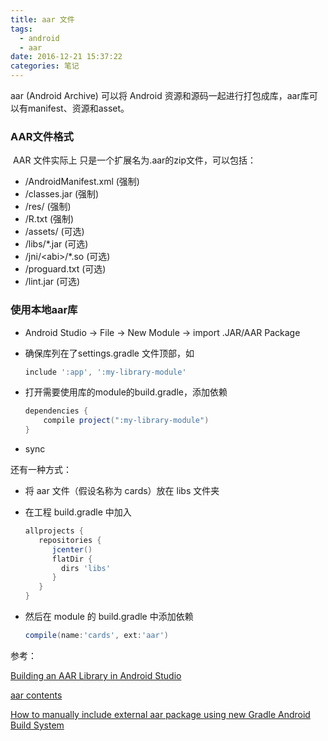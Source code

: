 ```yaml
---
title: aar 文件
tags:
  - android
  - aar
date: 2016-12-21 15:37:22
categories: 笔记
---
```


aar (Android Archive) 可以将 Android 资源和源码一起进行打包成库，aar库可以有manifest、资源和asset。



### AAR文件格式

​	AAR 文件实际上	只是一个扩展名为.aar的zip文件，可以包括：

- /AndroidManifest.xml (强制)
- /classes.jar (强制)
- /res/ (强制)
- /R.txt (强制)
- /assets/ (可选)
- /libs/*.jar (可选)
- /jni/\<abi>/*.so (可选)
- /proguard.txt (可选)
- /lint.jar (可选)



### 使用本地aar库

+ Android Studio -> File -> New Module -> import .JAR/AAR Package

+ 确保库列在了settings.gradle 文件顶部，如

  ```groovy
  include ':app', ':my-library-module'
  ```

+ 打开需要使用库的module的build.gradle，添加依赖

  ```groovy
  dependencies {
      compile project(":my-library-module")
  }
  ```

+ sync



还有一种方式：

+ 将 aar 文件（假设名称为 cards）放在 libs 文件夹

+ 在工程 build.gradle 中加入

  ```groovy
  allprojects {
     repositories {
        jcenter()
        flatDir {
          dirs 'libs'
        }
     }
  }
  ```

+ 然后在 module 的 build.gradle 中添加依赖

  ```groovy
  compile(name:'cards', ext:'aar')
  ```

  





参考：

[Building an AAR Library in Android Studio](https://androidbycode.wordpress.com/2015/02/23/building-an-aar-library-in-android-studio/)

[aar contents](https://developer.android.com/studio/projects/android-library.html#aar-contents)

[How to manually include external aar package using new Gradle Android Build System](https://stackoverflow.com/questions/16682847/how-to-manually-include-external-aar-package-using-new-gradle-android-build-syst)